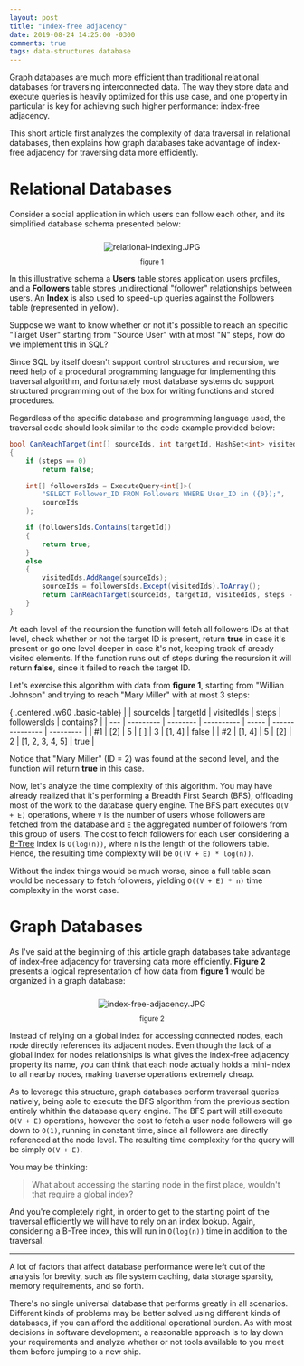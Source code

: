 ```yaml
---
layout: post
title: "Index-free adjacency"
date: 2019-08-24 14:25:00 -0300
comments: true
tags: data-structures database
---
```


Graph databases are much more efficient than traditional relational databases for traversing interconnected data. The way they store data and execute queries is heavily optimized for this use case, and one property in particular is key for achieving such higher performance: index-free adjacency.

This short article first analyzes the complexity of data traversal in relational databases, then explains how graph databases take advantage of index-free adjacency for traversing data more efficiently.

Relational Databases
============

Consider a social application in which users can follow each other, and its simplified database schema presented below:

<p align="center">
  <img style="max-height: 300px; max-width: 100%; margin: 10px" src="{{ site.baseurl }}/images/p7/relational-indexing.JPG" alt="relational-indexing.JPG"/>
  <br><label style="font-size: 12px;">figure 1</label>
</p>

In this illustrative schema a **Users** table stores application users profiles, and a **Followers** table stores unidirectional "follower" relationships between users. An **Index** is also used to speed-up queries against the Followers table (represented in yellow).

Suppose we want to know whether or not it's possible to reach an specific "Target User" starting from "Source User" with at most "N" steps, how do we implement this in SQL?

Since SQL by itself doesn't support control structures and recursion, we need help of a procedural programming language for implementing this traversal algorithm, and fortunately most database systems do support structured programming out of the box for writing functions and stored procedures.

Regardless of the specific database and programming language used, the traversal code should look similar to the code example provided below:

```csharp
bool CanReachTarget(int[] sourceIds, int targetId, HashSet<int> visitedIds, int steps)
{
    if (steps == 0)
        return false;

    int[] followersIds = ExecuteQuery<int[]>(
        "SELECT Follower_ID FROM Followers WHERE User_ID in ({0});",
        sourceIds
    );

    if (followersIds.Contains(targetId))
    {
        return true;
    }
    else
    {
        visitedIds.AddRange(sourceIds);
        sourceIds = followersIds.Except(visitedIds).ToArray();
        return CanReachTarget(sourceIds, targetId, visitedIds, steps - 1);
    }
}
```

At each level of the recursion the function will fetch all followers IDs at that level, check whether or not the target ID is present, return **true** in case it's present or go one level deeper in case it's not, keeping track of aready visited elements. If the function runs out of steps during the recursion it will return **false**, since it failed to reach the target ID.

Let's exercise this algorithm with data from **figure 1**, starting from "Willian Johnson" and trying to reach "Mary Miller" with at most 3 steps:

{:.centered .w60 .basic-table}
|     | sourceIds | targetId | visitedIds | steps | followersIds    | contains? |
| --- | --------- | -------- | ---------- | ----- | --------------- | --------- |
| #1  | [2]       | 5        | [ ]        | 3     | [1, 4]          | false     |
| #2  | [1, 4]    | 5        | [2]        | 2     | [1, 2, 3, 4, 5] | true      |

Notice that "Mary Miller" (ID = 2) was found at the second level, and the function will return **true** in this case.

Now, let's analyze the time complexity of this algorithm. You may have already realized that it's performing a Breadth First Search (BFS), offloading most of the work to the database query engine. The BFS part executes `O(V + E)` operations, where `V` is the number of users whose followers are fetched from the database and `E` the aggregated number of followers from this group of users. The cost to fetch followers for each user considering a [B-Tree](https://en.wikipedia.org/wiki/B-tree) index is `O(log(n))`, where `n` is the length of the followers table. Hence, the resulting time complexity will be `O((V + E) * log(n))`.

Without the index things would be much worse, since a full table scan would be necessary to fetch followers, yielding `O((V + E) * n)` time complexity in the worst case.

Graph Databases
============

As I've said at the beginning of this article graph databases take advantage of index-free adjacency for traversing data more efficiently. **Figure 2** presents a logical representation of how data from **figure 1** would be organized in a graph database:

<p align="center">
  <img style="max-height: 400px; max-width: 100%; margin: 10px" src="{{ site.baseurl }}/images/p7/index-free-adjacency.JPG" alt="index-free-adjacency.JPG"/>
  <br><label style="font-size: 12px;">figure 2</label>
</p>

Instead of relying on a global index for accessing connected nodes, each node directly references its adjacent nodes. Even though the lack of a global index for nodes relationships is what gives the index-free adjacency property its name, you can think that each node actually holds a mini-index to all nearby nodes, making traverse operations extremely cheap.

As to leverage this structure, graph databases perform traversal queries natively, being able to execute the BFS algorithm from the previous section entirely whithin the database query engine. The BFS part will still execute `O(V + E)` operations, however the cost to fetch a user node followers will go down to `O(1)`, running in constant time, since all followers are directly referenced at the node level. The resulting time complexity for the query will be simply `O(V + E)`.

You may be thinking:
> What about accessing the starting node in the first place, wouldn't that require a global index?

And you're completely right, in order to get to the starting point of the traversal efficiently we will have to rely on an index lookup. Again, considering a B-Tree index, this will run in `O(log(n))` time in addition to the traversal.

---

A lot of factors that affect database performance were left out of the analysis for brevity, such as file system caching, data storage sparsity, memory requirements, and so forth.

There's no single universal database that performs greatly in all scenarios. Different kinds of problems may be better solved using different kinds of databases, if you can afford the additional operational burden. As with most decisions in software development, a reasonable approach is to lay down your requirements and analyze whether or not tools available to you meet them before jumping to a new ship.